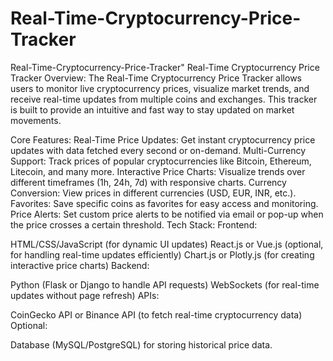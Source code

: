 # Real-Time-Cryptocurrency-Price-Tracker
Real-Time-Cryptocurrency-Price-Tracker" 
Real-Time Cryptocurrency Price Tracker
Overview:
The Real-Time Cryptocurrency Price Tracker allows users to monitor live cryptocurrency prices, visualize market trends, and receive real-time updates from multiple coins and exchanges. This tracker is built to provide an intuitive and fast way to stay updated on market movements.

Core Features:
Real-Time Price Updates: Get instant cryptocurrency price updates with data fetched every second or on-demand.
Multi-Currency Support: Track prices of popular cryptocurrencies like Bitcoin, Ethereum, Litecoin, and many more.
Interactive Price Charts: Visualize trends over different timeframes (1h, 24h, 7d) with responsive charts.
Currency Conversion: View prices in different currencies (USD, EUR, INR, etc.).
Favorites: Save specific coins as favorites for easy access and monitoring.
Price Alerts: Set custom price alerts to be notified via email or pop-up when the price crosses a certain threshold.
Tech Stack:
Frontend:

HTML/CSS/JavaScript (for dynamic UI updates)
React.js or Vue.js (optional, for handling real-time updates efficiently)
Chart.js or Plotly.js (for creating interactive price charts)
Backend:

Python (Flask or Django to handle API requests)
WebSockets (for real-time updates without page refresh)
APIs:

CoinGecko API or Binance API (to fetch real-time cryptocurrency data)
Optional:

Database (MySQL/PostgreSQL) for storing historical price data.

